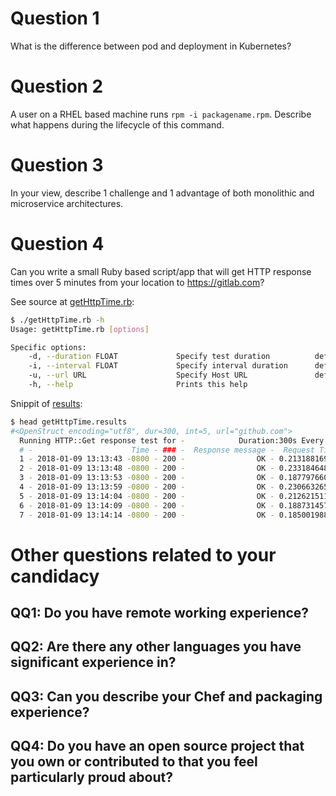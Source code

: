 # Question 1
What is the difference between pod and deployment in Kubernetes?

# Question 2
A user on a RHEL based machine runs `rpm -i packagename.rpm`. Describe what happens during the lifecycle of this command.

# Question 3
In your view, describe 1 challenge and 1 advantage of both monolithic and microservice architectures. 

# Question 4
Can you write a small Ruby based script/app that will get HTTP response times over 5 minutes from your location to https://gitlab.com?

See source at [getHttpTime.rb](getHttpTime.rb):

```bash
$ ./getHttpTime.rb -h
Usage: getHttpTime.rb [options]

Specific options:
    -d, --duration FLOAT             Specify test duration          default: 300s
    -i, --interval FLOAT             Specify interval duration      default: 5s
    -u, --url URL                    Specify Host URL               default: https://github.com
    -h, --help                       Prints this help
```

Snippit of [results](getHttpTime.results):

```bash
$ head getHttpTime.results 
#<OpenStruct encoding="utf8", dur=300, int=5, url="github.com">
  Running HTTP::Get response test for -            Duration:300s Every:5s
  # -                      Time - ### -  Response message -  Request Time
  1 - 2018-01-09 13:13:43 -0800 - 200 -                OK - 0.21318816900
  2 - 2018-01-09 13:13:48 -0800 - 200 -                OK - 0.23318464800
  3 - 2018-01-09 13:13:53 -0800 - 200 -                OK - 0.18779766000
  4 - 2018-01-09 13:13:59 -0800 - 200 -                OK - 0.23066326500
  5 - 2018-01-09 13:14:04 -0800 - 200 -                OK - 0.21262151100
  6 - 2018-01-09 13:14:09 -0800 - 200 -                OK - 0.18873145700
  7 - 2018-01-09 13:14:14 -0800 - 200 -                OK - 0.18500198800
```



# Other questions related to your candidacy

## QQ1: Do you have remote working experience?

## QQ2: Are there any other languages you have significant experience in?

## QQ3: Can you describe your Chef and packaging experience?

## QQ4: Do you have an open source project that you own or contributed to that you feel particularly proud about?
